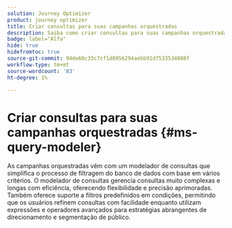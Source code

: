 ```yaml
---
solution: Journey Optimizer
product: journey optimizer
title: Criar consultas para suas campanhas orquestradas
description: Saiba como criar consultas para suas campanhas orquestradas
badge: label="Alfa"
hide: true
hidefromtoc: true
source-git-commit: 94de60c33c7cf1d8956294aebb91d7533534088f
workflow-type: tm+mt
source-wordcount: '83'
ht-degree: 1%

---
```


# Criar consultas para suas campanhas orquestradas {#ms-query-modeler}

As campanhas orquestradas vêm com um modelador de consultas que simplifica o processo de filtragem do banco de dados com base em vários critérios. O modelador de consultas gerencia consultas muito complexas e longas com eficiência, oferecendo flexibilidade e precisão aprimoradas. Também oferece suporte a filtros predefinidos em condições, permitindo que os usuários refinem consultas com facilidade enquanto utilizam expressões e operadores avançados para estratégias abrangentes de direcionamento e segmentação de público.